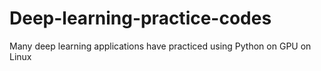 # Deep-learning-practice-codes

Many deep learning applications have practiced using Python on GPU on Linux
